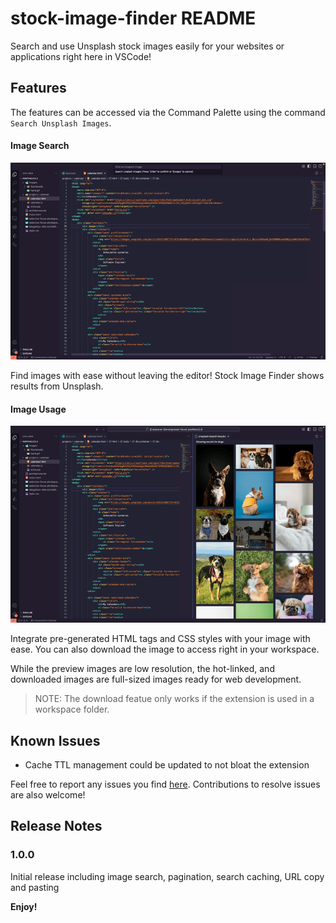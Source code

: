 # stock-image-finder README

Search and use Unsplash stock images easily for your websites or applications right here in VSCode!

## Features

The features can be accessed via the Command Palette using the command `Search Unsplash Images`.

#### Image Search

![feature X](images/stock-image-finder-demo.gif)

Find images with ease without leaving the editor! Stock Image Finder shows results from Unsplash.

#### Image Usage

![feature X](images/selection-demo.gif)

Integrate pre-generated HTML tags and CSS styles with your image with ease. You can also download the image to access right in your workspace.

While the preview images are low resolution, the hot-linked, and downloaded images are full-sized images ready for web development.

> NOTE: The download featue only works if the extension is used in a workspace folder.

## Known Issues

- Cache TTL management could be updated to not bloat the extension

Feel free to report any issues you find [here](https://github.com/acupoftee/vscode-stock-image-finder/issues). Contributions to resolve issues are also welcome!

## Release Notes

### 1.0.0

Initial release including image search, pagination, search caching, URL copy and pasting

**Enjoy!**
